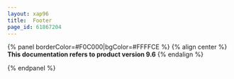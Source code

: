 ```yaml
---
layout: xap96
title:  Footer
page_id: 61867204
---
```


{% panel borderColor=#F0C000|bgColor=#FFFFCE %}
{% align center %}
**This documentation refers to product version 9.6**
{% endalign %}

{% endpanel %}
